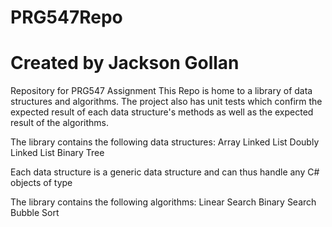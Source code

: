 # PRG547Repo
# Created by Jackson Gollan
Repository for PRG547 Assignment
This Repo is home to a library of data structures and algorithms.
The project also has unit tests which confirm the expected result of each data structure's methods as well as the expected result of the algorithms.

The library contains the following data structures:
Array
Linked List
Doubly Linked List
Binary Tree

Each data structure is a generic data structure and can thus handle any C# objects of type <T>

The library contains the following algorithms:
Linear Search
Binary Search
Bubble Sort
